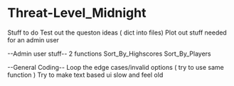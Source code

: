 # Threat-Level_Midnight
Stuff to do 
Test out the queston ideas ( dict into files)
Plot out stuff needed for an admin user 



--Admin user stuff--
2 functions
Sort_By_Highscores
Sort_By_Players

--General Coding--
Loop the edge cases/invalid options ( try to use same function )
Try to make text based ui slow and feel old